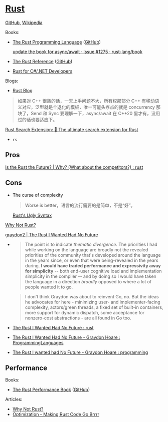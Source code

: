 # [Rust](https://www.rust-lang.org/)
[GitHub](https://github.com/rust-lang/rust), [Wikipedia](https://en.wikipedia.org/wiki/Rust_(programming_language))

Books:
- [The Rust Programming Language](https://doc.rust-lang.org/book/) ([GitHub](https://github.com/rust-lang/book))

  [update the book for async/await · Issue #1275 · rust-lang/book](https://github.com/rust-lang/book/issues/1275)
- [The Rust Reference](https://doc.rust-lang.org/reference/) ([GitHub](https://github.com/rust-lang/reference/))
- [Rust for C#/.NET Developers](https://microsoft.github.io/rust-for-dotnet-devs/latest/introduction.html)

Blogs:
- [Rust Blog](https://blog.rust-lang.org/)

> 如果对 C++ 很熟的话，一天上手问题不大，所有权那部分 C++ 有移动语义对应，泛型就是个退化的模板，唯一可能头疼点的就是 concurrency 那块了，Send 和 Sync 要理解一下，async/await 在 C++20 里才有，没用过的话也要适应下。

[Rust Search Extension: 🦀 The ultimate search extension for Rust](https://github.com/huhu/rust-search-extension)
- `rs`

## Pros
[Is the Rust the Future? | Why? (What about the competitors?) : rust](https://www.reddit.com/r/rust/comments/12aecme/is_the_rust_the_future_why_what_about_the/)

## Cons
- The curse of complexity
  
  > Worse is better，语言的流行需要的是简单，不是“好”。

  [Rust's Ugly Syntax](https://matklad.github.io/2023/01/26/rusts-ugly-syntax.html)

[Why Not Rust?](https://matklad.github.io/2020/09/20/why-not-rust.html)

[graydon2 | The Rust I Wanted Had No Future](https://graydon2.dreamwidth.org/307291.html)
- > The point is to indicate *thematic divergence*. The priorities I had while working on the language are broadly not the revealed priorities of the community that's developed around the language in the years since, or even that were being-revealed in the years during. **I would have traded performance and expressivity away for simplicity** -- both end-user cognitive load and implementation simplicity in the compiler -- and by doing so I would have taken the language in a direction *broadly* opposed to where a lot of people wanted it to go.

  > I don't think Graydon was about to reinvent Go, no. But the ideas he advocates for here - minimizing user- and implementer-facing complexity, actors/green threads, a fixed set of built-in containers, more support for dynamic dispatch, some acceptance for nonzero-cost abstractions - are all found in Go too.

- [The Rust I Wanted Had No Future : rust](https://www.reddit.com/r/rust/comments/1415is1/the_rust_i_wanted_had_no_future/)
- [The Rust I Wanted Had No Future - Graydon Hoare : ProgrammingLanguages](https://www.reddit.com/r/ProgrammingLanguages/comments/141qm6g/the_rust_i_wanted_had_no_future_graydon_hoare/)
- [The Rust I wanted had No Future - Graydon Hoare : programming](https://www.reddit.com/r/programming/comments/16268p1/the_rust_i_wanted_had_no_future_graydon_hoare/)

## Performance
Books:
- [The Rust Performance Book](https://nnethercote.github.io/perf-book/title-page.html) ([GitHub](https://github.com/nnethercote/perf-book))

Articles:
- [Why Not Rust?](https://matklad.github.io/2020/09/20/why-not-rust.html#:~:text=bigger%20build%20system.-,Performance,-%E2%80%9CUsing%20LLVM)
- [Optimization - Making Rust Code Go Brrrr](https://aspenuwu.me/posts/rust-optimization.html)